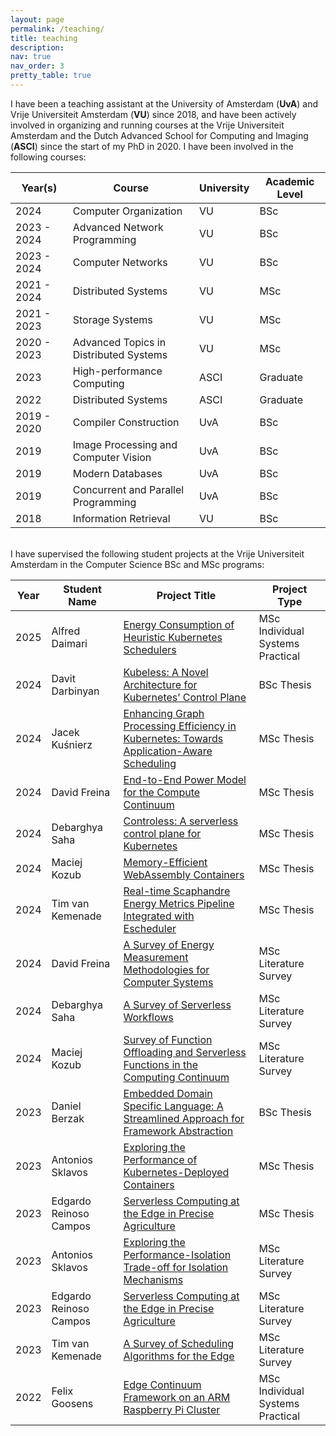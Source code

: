 ```yaml
---
layout: page
permalink: /teaching/
title: teaching
description:
nav: true
nav_order: 3
pretty_table: true
---
```


I have been a teaching assistant at the University of Amsterdam (**UvA**) and Vrije Universiteit Amsterdam (**VU**) since 2018, and have been actively involved in organizing and running courses at the Vrije Universiteit Amsterdam and the Dutch Advanced School for Computing and Imaging (**ASCI**) since the start of my PhD in 2020.
I have been involved in the following courses:

| Year(s)     | Course                                 | University | Academic Level |
| ----------- | -------------------------------------- | ---------- | -------------- |
| 2024        | Computer Organization                  | VU         | BSc            |
| 2023 - 2024 | Advanced Network Programming           | VU         | BSc            |
| 2023 - 2024 | Computer Networks                      | VU         | BSc            |
| 2021 - 2024 | Distributed Systems                    | VU         | MSc            |
| 2021 - 2023 | Storage Systems                        | VU         | MSc            |
| 2020 - 2023 | Advanced Topics in Distributed Systems | VU         | MSc            |
| 2023        | High-performance Computing             | ASCI       | Graduate       |
| 2022        | Distributed Systems                    | ASCI       | Graduate       |
| 2019 - 2020 | Compiler Construction                  | UvA        | BSc            |
| 2019        | Image Processing and Computer Vision   | UvA        | BSc            |
| 2019        | Modern Databases                       | UvA        | BSc            |
| 2019        | Concurrent and Parallel Programming    | UvA        | BSc            |
| 2018        | Information Retrieval                  | VU         | BSc            |

<br>
I have supervised the following student projects at the Vrije Universiteit Amsterdam in the Computer Science BSc and MSc programs:

| Year | Student Name           | Project Title                                                                                                                                    | Project Type                     |
| ---- | ---------------------- | ------------------------------------------------------------------------------------------------------------------------------------------------ | -------------------------------- |
| 2025 | Alfred Daimari         | [Energy Consumption of Heuristic Kubernetes Schedulers](/assets/pdf/education/2025-adaimari-isp.pdf)                                             | MSc Individual Systems Practical |
| 2024 | Davit Darbinyan        | [Kubeless: A Novel Architecture for Kubernetes’ Control Plane](/assets/pdf/education/2024-ddarbinyan-bsc_thesis.pdf)                             | BSc Thesis                       |
| 2024 | Jacek Kuśnierz         | [Enhancing Graph Processing Efficiency in Kubernetes: Towards Application-Aware Scheduling](/assets/pdf/education/2024-jkusnierz-msc_thesis.pdf) | MSc Thesis                       |
| 2024 | David Freina           | [End-to-End Power Model for the Compute Continuum](/assets/pdf/education/2024-dfreina-msc_thesis.pdf)                                            | MSc Thesis                       |
| 2024 | Debarghya Saha         | [Controless: A serverless control plane for Kubernetes](/assets/pdf/education/2024-dsaha-msc_thesis.pdf)                                         | MSc Thesis                       |
| 2024 | Maciej Kozub           | [Memory-Efficient WebAssembly Containers](/assets/pdf/education/2024-mkozub-msc_thesis.pdf)                                                      | MSc Thesis                       |
| 2024 | Tim van Kemenade       | [Real-time Scaphandre Energy Metrics Pipeline Integrated with Escheduler](/assets/pdf/education/2024-tkemenade-msc_thesis.pdf)                   | MSc Thesis                       |
| 2024 | David Freina           | [A Survey of Energy Measurement Methodologies for Computer Systems](/assets/pdf/education/2024-dfreina-litsurvey.pdf)                            | MSc Literature Survey            |
| 2024 | Debarghya Saha         | [A Survey of Serverless Workflows](/assets/pdf/education/2024-dsaha-litsurvey.pdf)                                                               | MSc Literature Survey            |
| 2024 | Maciej Kozub           | [Survey of Function Offloading and Serverless Functions in the Computing Continuum](/assets/pdf/education/2024-mkozub-litsurvey.pdf)             | MSc Literature Survey            |
| 2023 | Daniel Berzak          | [Embedded Domain Specific Language: A Streamlined Approach for Framework Abstraction](/assets/pdf/education/2023-dberzak-bsc_thesis.pdf)         | BSc Thesis                       |
| 2023 | Antonios Sklavos       | [Exploring the Performance of Kubernetes-Deployed Containers](/assets/pdf/education/2023-asklavos-msc_thesis.pdf)                                | MSc Thesis                       |
| 2023 | Edgardo Reinoso Campos | [Serverless Computing at the Edge in Precise Agriculture](/assets/pdf/education/2023-ecampos-msc_thesis.pdf)                                     | MSc Thesis                       |
| 2023 | Antonios Sklavos       | [Exploring the Performance-Isolation Trade-off for Isolation Mechanisms](/assets/pdf/education/2023-asklavos-litsurvey.pdf)                      | MSc Literature Survey            |
| 2023 | Edgardo Reinoso Campos | [Serverless Computing at the Edge in Precise Agriculture](/assets/pdf/education/2023-ecampos-litsurvey.pdf)                                      | MSc Literature Survey            |
| 2023 | Tim van Kemenade       | [A Survey of Scheduling Algorithms for the Edge](/assets/pdf/education/2023-tkemenade-litsurvey.pdf)                                             | MSc Literature Survey            |
| 2022 | Felix Goosens          | [Edge Continuum Framework on an ARM Raspberry Pi Cluster](/assets/pdf/education/2022-fgoosens-isp.pdf)                                           | MSc Individual Systems Practical |
